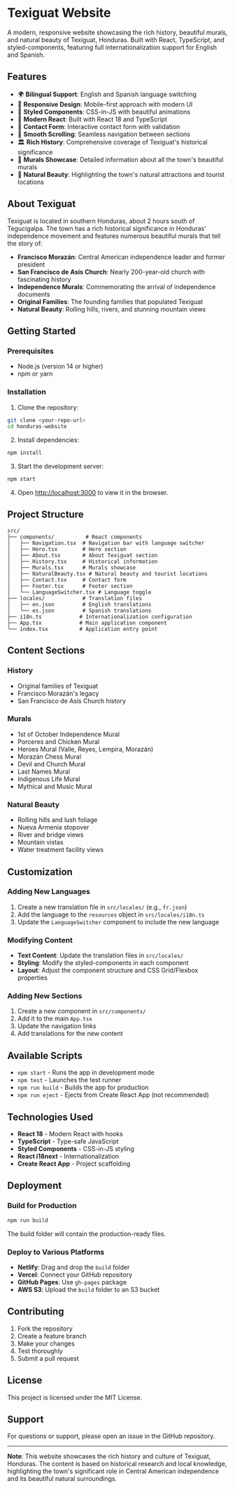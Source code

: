 # Texiguat Website

A modern, responsive website showcasing the rich history, beautiful murals, and natural beauty of Texiguat, Honduras. Built with React, TypeScript, and styled-components, featuring full internationalization support for English and Spanish.

## Features

- 🌍 **Bilingual Support**: English and Spanish language switching
- 📱 **Responsive Design**: Mobile-first approach with modern UI
- 🎨 **Styled Components**: CSS-in-JS with beautiful animations
- 🚀 **Modern React**: Built with React 18 and TypeScript
- 📝 **Contact Form**: Interactive contact form with validation
- 🎯 **Smooth Scrolling**: Seamless navigation between sections
- 🏛️ **Rich History**: Comprehensive coverage of Texiguat's historical significance
- 🎨 **Murals Showcase**: Detailed information about all the town's beautiful murals
- 🌿 **Natural Beauty**: Highlighting the town's natural attractions and tourist locations

## About Texiguat

Texiguat is located in southern Honduras, about 2 hours south of Tegucigalpa. The town has a rich historical significance in Honduras' independence movement and features numerous beautiful murals that tell the story of:

- **Francisco Morazán**: Central American independence leader and former president
- **San Francisco de Asís Church**: Nearly 200-year-old church with fascinating history
- **Independence Murals**: Commemorating the arrival of independence documents
- **Original Families**: The founding families that populated Texiguat
- **Natural Beauty**: Rolling hills, rivers, and stunning mountain views

## Getting Started

### Prerequisites

- Node.js (version 14 or higher)
- npm or yarn

### Installation

1. Clone the repository:
```bash
git clone <your-repo-url>
cd honduras-website
```

2. Install dependencies:
```bash
npm install
```

3. Start the development server:
```bash
npm start
```

4. Open [http://localhost:3000](http://localhost:3000) to view it in the browser.

## Project Structure

```
src/
├── components/          # React components
│   ├── Navigation.tsx  # Navigation bar with language switcher
│   ├── Hero.tsx        # Hero section
│   ├── About.tsx       # About Texiguat section
│   ├── History.tsx     # Historical information
│   ├── Murals.tsx      # Murals showcase
│   ├── NaturalBeauty.tsx # Natural beauty and tourist locations
│   ├── Contact.tsx     # Contact form
│   ├── Footer.tsx      # Footer section
│   └── LanguageSwitcher.tsx # Language toggle
├── locales/            # Translation files
│   ├── en.json         # English translations
│   └── es.json         # Spanish translations
├── i18n.ts            # Internationalization configuration
├── App.tsx            # Main application component
└── index.tsx          # Application entry point
```

## Content Sections

### History
- Original families of Texiguat
- Francisco Morazán's legacy
- San Francisco de Asís Church history

### Murals
- 1st of October Independence Mural
- Porceres and Chicken Mural
- Heroes Mural (Valle, Reyes, Lempira, Morazán)
- Morazán Chess Mural
- Devil and Church Mural
- Last Names Mural
- Indigenous Life Mural
- Mythical and Music Mural

### Natural Beauty
- Rolling hills and lush foliage
- Nueva Armenia stopover
- River and bridge views
- Mountain vistas
- Water treatment facility views

## Customization

### Adding New Languages

1. Create a new translation file in `src/locales/` (e.g., `fr.json`)
2. Add the language to the `resources` object in `src/locales/i18n.ts`
3. Update the `LanguageSwitcher` component to include the new language

### Modifying Content

- **Text Content**: Update the translation files in `src/locales/`
- **Styling**: Modify the styled-components in each component
- **Layout**: Adjust the component structure and CSS Grid/Flexbox properties

### Adding New Sections

1. Create a new component in `src/components/`
2. Add it to the main `App.tsx`
3. Update the navigation links
4. Add translations for the new content

## Available Scripts

- `npm start` - Runs the app in development mode
- `npm test` - Launches the test runner
- `npm run build` - Builds the app for production
- `npm run eject` - Ejects from Create React App (not recommended)

## Technologies Used

- **React 18** - Modern React with hooks
- **TypeScript** - Type-safe JavaScript
- **Styled Components** - CSS-in-JS styling
- **React i18next** - Internationalization
- **Create React App** - Project scaffolding

## Deployment

### Build for Production

```bash
npm run build
```

The build folder will contain the production-ready files.

### Deploy to Various Platforms

- **Netlify**: Drag and drop the `build` folder
- **Vercel**: Connect your GitHub repository
- **GitHub Pages**: Use `gh-pages` package
- **AWS S3**: Upload the `build` folder to an S3 bucket

## Contributing

1. Fork the repository
2. Create a feature branch
3. Make your changes
4. Test thoroughly
5. Submit a pull request

## License

This project is licensed under the MIT License.

## Support

For questions or support, please open an issue in the GitHub repository.

---

**Note**: This website showcases the rich history and culture of Texiguat, Honduras. The content is based on historical research and local knowledge, highlighting the town's significant role in Central American independence and its beautiful natural surroundings.
